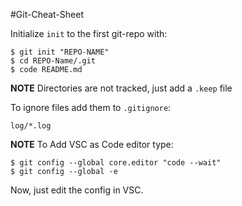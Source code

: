 #Git-Cheat-Sheet

Initialize `init` to the first git-repo with:
```
$ git init "REPO-NAME"
$ cd REPO-Name/.git
$ code README.md
```

**NOTE** Directories are not tracked, just add a `.keep` file

To ignore files add them to `.gitignore`:

```
log/*.log
```

**NOTE** To Add VSC as Code editor type:

``` 
$ git config --global core.editor "code --wait"
$ git config --global -e
```
Now, just edit the config in VSC.